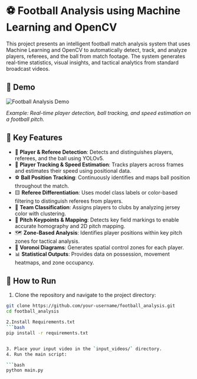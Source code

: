# ⚽ Football Analysis using Machine Learning and OpenCV

This project presents an intelligent football match analysis system that uses Machine Learning and OpenCV to automatically detect, track, and analyze players, referees, and the ball from match footage. The system generates real-time statistics, visual insights, and tactical analytics from standard broadcast videos.

## 🎥 Demo

![Football Analysis Demo](assets/ezgif-8327c2b8846f86.gif)

*Example: Real-time player detection, ball tracking, and speed estimation on a football pitch.*

## 📌 Key Features

- 🧍 **Player & Referee Detection**: Detects and distinguishes players, referees, and the ball using YOLOv5.
- 🏃 **Player Tracking & Speed Estimation**: Tracks players across frames and estimates their speed using positional data.
- ⚽ **Ball Position Tracking**: Continuously identifies and maps ball position throughout the match.
- 🟨 **Referee Differentiation**: Uses model class labels or color-based filtering to distinguish referees from players.
- 🧠 **Team Classification**: Assigns players to clubs by analyzing jersey color with clustering.
- 📍 **Pitch Keypoints & Mapping**: Detects key field markings to enable accurate homography and 2D pitch mapping.
- 🗺️ **Zone-Based Analysis**: Identifies player positions within key pitch zones for tactical analysis.
- 🔄 **Voronoi Diagrams**: Generates spatial control zones for each player.
- 📊 **Statistical Outputs**: Provides data on possession, movement heatmaps, and zone occupancy.

## 🚀 How to Run

1. Clone the repository and navigate to the project directory:

```bash
git clone https://github.com/your-username/football_analysis.git
cd football_analysis

2.Install Requirements.txt
```bash
pip install -r requirements.txt


3. Place your input video in the `input_videos/` directory.
4. Run the main script:

```bash
python main.py
